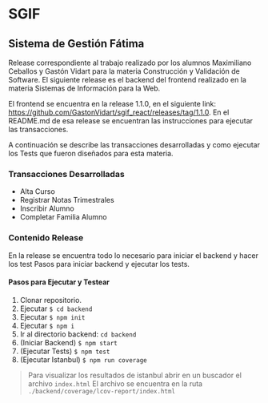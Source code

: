 # SGIF
## Sistema de Gestión Fátima

Release correspondiente al trabajo realizado por los alumnos Maximiliano Ceballos y Gastón Vidart para la materia Construcción y Validación de Software. El siguiente release es el backend del frontend realizado en la materia Sistemas de Información para la Web. 

El frontend se encuentra en la release 1.1.0, en el siguiente link: https://github.com/GastonVidart/sgif_react/releases/tag/1.1.0. En el README.md de esa release se encuentran las instrucciones para ejecutar las transacciones.

A continuación se describe las transacciones desarrolladas y como ejecutar los Tests que fueron diseñados para esta materia.

### Transacciones Desarrolladas
*  Alta Curso
*  Registrar Notas Trimestrales
*  Inscribir Alumno
*  Completar Familia Alumno

### Contenido Release
  
En la release se encuentra todo lo necesario para iniciar el backend y hacer los test
Pasos para iniciar backend y ejecutar los tests.

#### Pasos para Ejecutar y Testear
  1. Clonar repositorio.
  2. Ejecutar `$ cd backend`
  3. Ejecutar `$ npm init`
  4. Ejecutar `$ npm i`
  5. Ir al directorio backend: `cd backend`
  6. (Iniciar Backend) `$ npm start`
  7. (Ejecutar Tests)  `$ npm test`
  8. (Ejecutar Istanbul) `$ npm run coverage`    
  >Para visualizar los resultados de istanbul abrir en un buscador el archivo `index.html`
  El archivo se encuentra en la ruta `./backend/coverage/lcov-report/index.html`
